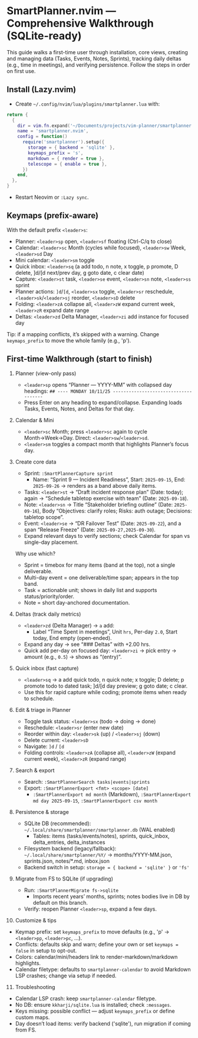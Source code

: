 # SmartPlanner.nvim — Comprehensive Walkthrough (SQLite-ready)

This guide walks a first-time user through installation, core views, creating and managing data (Tasks, Events, Notes, Sprints), tracking daily deltas (e.g., time in meetings), and verifying persistence. Follow the steps in order on first use.

## Install (Lazy.nvim)
- Create `~/.config/nvim/lua/plugins/smartplanner.lua` with:
```lua
return {
  {
    dir = vim.fn.expand('~/Documents/projects/vim-planner/smartplanner.nvim'),
    name = 'smartplanner.nvim',
    config = function()
      require('smartplanner').setup({
        storage = { backend = 'sqlite' },
        keymaps_prefix = 's',
        markdown = { render = true },
        telescope = { enable = true },
      })
    end,
  },
}
```
- Restart Neovim or `:Lazy sync`.

## Keymaps (prefix-aware)
With the default prefix `<leader>s`:
- Planner: `<leader>sp` open, `<leader>sf` floating (Ctrl-C/q to close)
- Calendar: `<leader>sc` Month (cycles while focused), `<leader>sw` Week, `<leader>sd` Day
- Mini calendar: `<leader>sm` toggle
- Quick inbox: `<leader>sq` (a add todo, n note, x toggle, p promote, D delete, ]d/[d next/prev day, g goto date, c clear date)
- Capture: `<leader>st` task, `<leader>se` event, `<leader>sn` note, `<leader>ss` sprint
- Planner actions: `]d`/`[d`, `<leader>sx` toggle, `<leader>sr` reschedule, `<leader>sk`/`<leader>sj` reorder, `<leader>sD` delete
- Folding: `<leader>zA` collapse all, `<leader>zW` expand current week, `<leader>zR` expand date range
- Deltas: `<leader>zd` Delta Manager, `<leader>zi` add instance for focused day

Tip: if a mapping conflicts, it’s skipped with a warning. Change `keymaps_prefix` to move the whole family (e.g., 'p').

## First-time Walkthrough (start to finish)
1) Planner (view-only pass)
   - `<leader>sp` opens “Planner — YYYY-MM” with collapsed day headings:
     `## ---- MONDAY 10/11/25 -------------------------------------`
   - Press Enter on any heading to expand/collapse. Expanding loads Tasks, Events, Notes, and Deltas for that day.

2) Calendar & Mini
   - `<leader>sc` Month; press `<leader>sc` again to cycle Month→Week→Day. Direct: `<leader>sw`/`<leader>sd`.
   - `<leader>sm` toggles a compact month that highlights Planner’s focus day.

3) Create core data
   - Sprint: `:SmartPlannerCapture sprint`
     - Name: “Sprint 9 — Incident Readiness”, Start: `2025-09-15`, End: `2025-09-26` → renders as a band above daily items.
   - Tasks: `<leader>st` → “Draft incident response plan” (Date: today); again → “Schedule tabletop exercise with team” (Date: `2025-09-18`).
   - Note: `<leader>sn` → Title “Stakeholder briefing outline” (Date: `2025-09-16`), Body “Objectives: clarify roles; Risks: auth outage; Decisions: tabletop scope”.
   - Event: `<leader>se` → “DR Failover Test” (Date: `2025-09-22`), and a span “Release Freeze” (Date: `2025-09-27,2025-09-30`).
   - Expand relevant days to verify sections; check Calendar for span vs single-day placement.

   Why use which?
   - Sprint = timebox for many items (band at the top), not a single deliverable.
   - Multi-day event = one deliverable/time span; appears in the top band.
   - Task = actionable unit; shows in daily list and supports status/priority/order.
   - Note = short day-anchored documentation.

4) Deltas (track daily metrics)
   - `<leader>zd` (Delta Manager) → `a` add:
     - Label “Time Spent in meetings”, Unit `hrs`, Per-day `2.0`, Start today, End empty (open‑ended).
   - Expand any day → see “### Deltas” with +2.00 hrs.
   - Quick add per-day on focused day: `<leader>zi` → pick entry → amount (e.g., `0.5`) → shows as “(entry)”.

5) Quick inbox (fast capture)
   - `<leader>sq` → a add quick todo, n quick note; x toggle; D delete; p promote todo to dated task; ]d/[d day preview; g goto date; c clear.
   - Use this for rapid capture while coding; promote items when ready to schedule.

6) Edit & triage in Planner
   - Toggle task status: `<leader>sx` (todo → doing → done)
   - Reschedule: `<leader>sr` (enter new date)
   - Reorder within day: `<leader>sk` (up) / `<leader>sj` (down)
   - Delete current: `<leader>sD`
   - Navigate: `]d` / `[d`
   - Folding controls: `<leader>zA` (collapse all), `<leader>zW` (expand current week), `<leader>zR` (expand range)

7) Search & export
   - Search: `:SmartPlannerSearch tasks|events|sprints`
   - Export: `:SmartPlannerExport <fmt> <scope> [date]`
     - `:SmartPlannerExport md month` (Markdown), `:SmartPlannerExport md day 2025-09-15`, `:SmartPlannerExport csv month`

8) Persistence & storage
   - SQLite DB (recommended): `~/.local/share/smartplanner/smartplanner.db` (WAL enabled)
     - Tables: items (tasks/events/notes), sprints, quick_inbox, delta_entries, delta_instances
   - Filesystem backend (legacy/fallback): `~/.local/share/smartplanner/%Y/` → months/YYYY-MM.json, sprints.json, notes/*.md, inbox.json
   - Backend switch in setup: `storage = { backend = 'sqlite' }` or `'fs'`

9) Migrate from FS to SQLite (if upgrading)
   - Run: `:SmartPlannerMigrate fs->sqlite`
     - Imports recent years’ months, sprints; notes bodies live in DB by default on this branch.
   - Verify: reopen Planner `<leader>sp`, expand a few days.

10) Customize & tips
   - Keymap prefix: set `keymaps_prefix` to move defaults (e.g., 'p' → `<leader>pp`, `<leader>pc`, …).
   - Conflicts: defaults skip and warn; define your own or set `keymaps = false` in setup to opt-out.
   - Colors: calendar/mini/headers link to render-markdown/markdown highlights.
   - Calendar filetype: defaults to `smartplanner-calendar` to avoid Markdown LSP crashes; change via setup if needed.

11) Troubleshooting
   - Calendar LSP crash: keep `smartplanner-calendar` filetype.
   - No DB: ensure `kkharji/sqlite.lua` is installed; check `:messages`.
   - Keys missing: possible conflict — adjust `keymaps_prefix` or define custom maps.
   - Day doesn’t load items: verify backend ('sqlite'), run migration if coming from FS.
